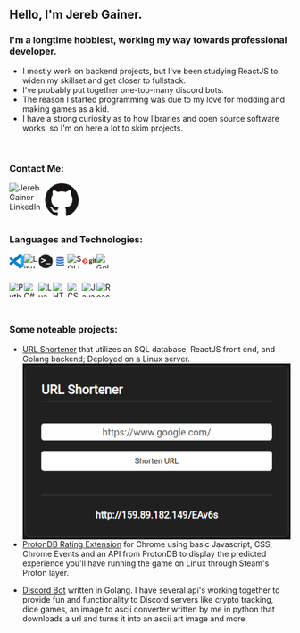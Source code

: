 ## Hello, I'm Jereb Gainer.

### I'm a longtime hobbiest, working my way towards professional developer.
- I mostly work on backend projects, but I've been studying ReactJS to widen my skillset and get closer to fullstack.
- I've probably put together one-too-many discord bots.
- The reason I started programming was due to my love for modding and making games as a kid.
- I have a strong curiosity as to how libraries and open source software works, so I'm on here a lot to skim projects.

<br />

### Contact Me:
[<img align="left" alt="Jereb Gainer | LinkedIn" height="64" width="64px" src="https://raw.githubusercontent.com/get-icon/geticon/master/icons/linkedin.svg" />][linkedin]
[<img align="left" alt="GitHub" width="60px" src="https://raw.githubusercontent.com/github/explore/78df643247d429f6cc873026c0622819ad797942/topics/github/github.png" />][github]

<br />
<br />
<br />
<br />

### Languages and Technologies:
<img align="left" alt="Visual Studio Code" height="26px" width="26px" src="https://raw.githubusercontent.com/github/explore/80688e429a7d4ef2fca1e82350fe8e3517d3494d/topics/visual-studio-code/visual-studio-code.png" />
<img align="left" alt="Linux" height="26px" width="26px" src="https://raw.githubusercontent.com/get-icon/geticon/master/icons/linux-tux.svg" />
<img align="left" alt="Terminal" height="26px" width="26px" src="https://raw.githubusercontent.com/github/explore/80688e429a7d4ef2fca1e82350fe8e3517d3494d/topics/terminal/terminal.png" />
<img align="left" alt="SQL" height="26px" width="26px" src="https://raw.githubusercontent.com/github/explore/80688e429a7d4ef2fca1e82350fe8e3517d3494d/topics/sql/sql.png" />
<img align="left" alt="SQLite" height="26px" width="26px" src="https://raw.githubusercontent.com/get-icon/geticon/master/icons/sqlite.svg" />
<img align="left" alt="Git" height="26px" width="26px" src="https://raw.githubusercontent.com/github/explore/80688e429a7d4ef2fca1e82350fe8e3517d3494d/topics/git/git.png" />
<img align="left" alt="Golang" height="26px" width="26px" src="https://raw.githubusercontent.com/get-icon/geticon/master/icons/go.svg" />
<br />
<br />
<br />
<img align="left" alt="Python3" height="26px" width="26px" src="https://raw.githubusercontent.com/get-icon/geticon/master/icons/python.svg" />
<img align="left" alt="C#" height="26px" width="26px" src="https://raw.githubusercontent.com/get-icon/geticon/master/icons/c-sharp.svg" />
<img align="left" alt="Lua" height="26px" width="26px" src="https://raw.githubusercontent.com/get-icon/geticon/master/icons/lua.svg" />
<img align="left" alt="HTML5" height="26px" width="26px" src="https://raw.githubusercontent.com/get-icon/geticon/master/icons/html-5.svg" />
<img align="left" alt="CSS" height="26px" width="26px" src="https://raw.githubusercontent.com/get-icon/geticon/master/icons/css-3.svg" />
<img align="left" alt="Javascript" height="26px" width="26px" src="https://raw.githubusercontent.com/get-icon/geticon/master/icons/javascript.svg" />
<img align="left" alt="ReactJS" height="26px" width="26px" src="https://raw.githubusercontent.com/get-icon/geticon/master/icons/react.svg" />

<br />
<br />
<br />

### Some noteable projects:
- [URL Shortener](https://github.com/MostwantedRBX/urlshortener) that utilizes an SQL database, ReactJS front end, and Golang backend; Deployed on a Linux server. <br>
[<img align="left" alt="Url Shortener" src="pics/urlshortener.png" />][urlshortener]<br /><br /><br /><br /><br /><br /><br /><br /><br /><br /><br /><br /><br /><br /><br /><br />

- [ProtonDB Rating Extension](https://github.com/MostwantedRBX/proton-chrome-extension) for Chrome using basic Javascript, CSS, Chrome Events and an API from ProtonDB to display the predicted experience you'll have running the game on Linux through Steam's Proton layer. <br>

- [Discord Bot](https://github.com/MostwantedRBX/panda-discord-bot) written in Golang. I have several api's working together to provide fun and functionality to Discord servers like crypto tracking, dice games, an image to ascii converter written by me in python that downloads a url and turns it into an ascii art image and more.






[linkedin]: https://www.linkedin.com/in/jereb-gainer-450017218/
[github]: https://www.github.com/MostwantedRBX/
[urlshortener]: https://github.com/MostwantedRBX/urlshortener
